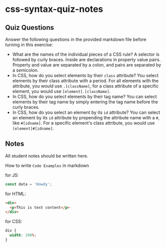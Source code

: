 # css-syntax-quiz-notes

## Quiz Questions

Answer the following questions in the provided markdown file before turning in this exercise:

- What are the names of the individual pieces of a CSS rule?
  A selector is followed by curly braces. Inside are declarations in property value pairs. Property and value are separated by a colon, and pairs are separated by a semicolon.
- In CSS, how do you select elements by their `class` attribute?
  You select elements by their class attribute with a period. For all elements with the attribute, you would use `.[className]`, for a class attribute of a specific element, you would use `[element].[className]`.
- In CSS, how do you select elements by their tag name?
  You can select elements by their tag name by simply entering the tag name before the curly braces.
- In CSS, how do you select an element by its `id` attribute?
  You can select an element by its `id` attribute by prepending the attribute name with a `#`, like `#[idname]`. For a specific element's class attribute, you would use `[element]#[idname]`.

## Notes

All student notes should be written here.

How to write `Code Examples` in markdown

for JS:

```javascript
const data = 'Howdy';
```

for HTML:

```html
<div>
  <p>This is text content</p>
</div>
```

for CSS:

```css
div {
  width: 100%;
}
```
